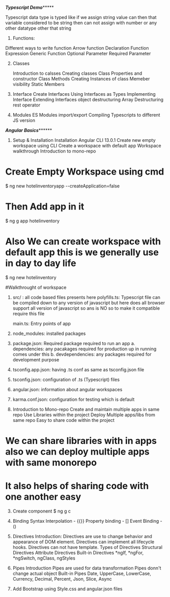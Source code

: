 

*************************Typescript Demo******************************

Typescript data type is typed like if we assign string value can then that variable considered to be string then can not assign with number or any other datatype other that string


1. Functions: 

Different ways to write function
    Arrow
    function Declaration
    Function Expression
    Generic Function 
    Optional Parameter
    Required Parameter

2. Classes

    Introduction to calsses
    Creating classes
    Class Properties and constructor
    Class Methods
    Creating Instances of class
    Memeber visibility
    Static Members

3. Interface
    Create Interfaces
    Using Interfaces as Types
    Implementing Interface
    Extending Interfaces
    object destructuring
    Array Destructuring
    rest operator

4. Modules
    ES Modules 
    import/export 
    Compiling Typescripts to different JS version


***************************Angular Basics*********************************

1. Setup & Installation
    Installation Angular CLI 13.0.1
    Create new empty workspace using CLI
    Create a workspace with default app
    Workspace walkthrough
    Introduction to mono-repo

# Create Empty Workspace using cmd
$ ng new hotelinventoryapp --createApplication=false

# Then Add app in it
$ ng g app hotelinventory

# Also We can create workspace with default app this is we generally use in day to day life
$ ng new hotelinventory

#Walkthrought of workspace
1. src/ : all code based files presents here
    polyfills.ts:  Typescript file can be compiled down to any version of javascript but here does all browser support all version of javascript so ans is NO so to make it compatible require this file

    main.ts: Entry points of app


2. node_modules: installed packages

3. package.json: Required package required to run an app
    a. dependencies: any pacakages required for production up in running comes under this
    b. devdependencies: any packages required for development purpose

4. tsconfig.app.json: having .ts conf as same as tsconfig.json file

5. tsconfig.json: configuration of .ts (Typescript) files

6. angular.json: information about angular workspaces 

7. karma.conf.json: configuration for testing which is default 



2. Introduction to Mono-repo
    Create and maintain multiple apps in same repo
    Use Libraries within the project
    Deploy Multiple apps/libs from same repo
    Easy to share code within the project
# We can share libraries with in apps also we can deploy multiple apps with same monorepo
# It also helps of sharing code with one another easy


3. Create component
$ ng g c <component name>

4. Binding Syntax
    Interpolation - {{}}
    Property binding - []
    Event Binding - ()

5. Directives
    Introduction: 
        Directives are use to change behavior and appearance of DOM element.
        Directives can implement all lifecycle hooks.
        Directives can not have template.
    Types of Directives
        Structural Directives
        Attribute Directives
    Built-in Directives
        *ngIf, *ngFor, *ngSwitch, ngClass, ngStyles

6. Pipes
    Introduction
        Pipes are used for data transformation
        Pipes donn't change actual object
    Built-in Pipes
        Date, UpperCase, LowerCase, Currency, Decimal, Percent, Json, Slice, Async

7. Add Bootstrap using Style.css and angular.json files